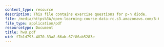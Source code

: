 ```yaml
---
content_type: resource
description: This file contains exercise questions for p-n diode.
file: /media/https%3A/open-learning-course-data-rc.s3.amazonaws.com/6-012-microelectronic-devices-and-circuits-fall-2005/f7b1d793487083a866ab67f86ab5283e_hw8.pdf
file_type: application/pdf
resourcetype: Document
title: hw8.pdf
uid: f7b1d793-4870-83a8-66ab-67f86ab5283e
---
```


